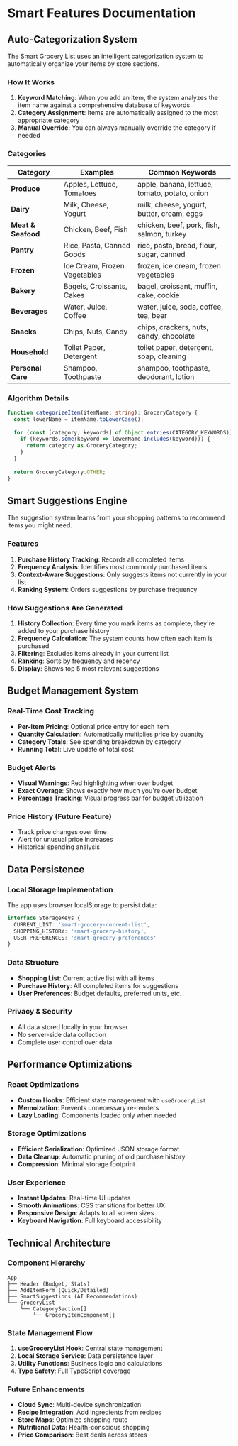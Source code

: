 # Smart Features Documentation

## Auto-Categorization System

The Smart Grocery List uses an intelligent categorization system to automatically organize your items by store sections.

### How It Works

1. **Keyword Matching**: When you add an item, the system analyzes the item name against a comprehensive database of keywords
2. **Category Assignment**: Items are automatically assigned to the most appropriate category
3. **Manual Override**: You can always manually override the category if needed

### Categories

| Category | Examples | Common Keywords |
|----------|----------|-----------------|
| **Produce** | Apples, Lettuce, Tomatoes | apple, banana, lettuce, tomato, potato, onion |
| **Dairy** | Milk, Cheese, Yogurt | milk, cheese, yogurt, butter, cream, eggs |
| **Meat & Seafood** | Chicken, Beef, Fish | chicken, beef, pork, fish, salmon, turkey |
| **Pantry** | Rice, Pasta, Canned Goods | rice, pasta, bread, flour, sugar, canned |
| **Frozen** | Ice Cream, Frozen Vegetables | frozen, ice cream, frozen vegetables |
| **Bakery** | Bagels, Croissants, Cakes | bagel, croissant, muffin, cake, cookie |
| **Beverages** | Water, Juice, Coffee | water, juice, soda, coffee, tea, beer |
| **Snacks** | Chips, Nuts, Candy | chips, crackers, nuts, candy, chocolate |
| **Household** | Toilet Paper, Detergent | toilet paper, detergent, soap, cleaning |
| **Personal Care** | Shampoo, Toothpaste | shampoo, toothpaste, deodorant, lotion |

### Algorithm Details

```typescript
function categorizeItem(itemName: string): GroceryCategory {
  const lowerName = itemName.toLowerCase();
  
  for (const [category, keywords] of Object.entries(CATEGORY_KEYWORDS)) {
    if (keywords.some(keyword => lowerName.includes(keyword))) {
      return category as GroceryCategory;
    }
  }
  
  return GroceryCategory.OTHER;
}
```

## Smart Suggestions Engine

The suggestion system learns from your shopping patterns to recommend items you might need.

### Features

1. **Purchase History Tracking**: Records all completed items
2. **Frequency Analysis**: Identifies most commonly purchased items
3. **Context-Aware Suggestions**: Only suggests items not currently in your list
4. **Ranking System**: Orders suggestions by purchase frequency

### How Suggestions Are Generated

1. **History Collection**: Every time you mark items as complete, they're added to your purchase history
2. **Frequency Calculation**: The system counts how often each item is purchased
3. **Filtering**: Excludes items already in your current list
4. **Ranking**: Sorts by frequency and recency
5. **Display**: Shows top 5 most relevant suggestions

## Budget Management System

### Real-Time Cost Tracking

- **Per-Item Pricing**: Optional price entry for each item
- **Quantity Calculation**: Automatically multiplies price by quantity
- **Category Totals**: See spending breakdown by category
- **Running Total**: Live update of total cost

### Budget Alerts

- **Visual Warnings**: Red highlighting when over budget
- **Exact Overage**: Shows exactly how much you're over budget
- **Percentage Tracking**: Visual progress bar for budget utilization

### Price History (Future Feature)

- Track price changes over time
- Alert for unusual price increases
- Historical spending analysis

## Data Persistence

### Local Storage Implementation

The app uses browser localStorage to persist data:

```typescript
interface StorageKeys {
  CURRENT_LIST: 'smart-grocery-current-list',
  SHOPPING_HISTORY: 'smart-grocery-history',
  USER_PREFERENCES: 'smart-grocery-preferences'
}
```

### Data Structure

- **Shopping List**: Current active list with all items
- **Purchase History**: All completed items for suggestions
- **User Preferences**: Budget defaults, preferred units, etc.

### Privacy & Security

- All data stored locally in your browser
- No server-side data collection
- Complete user control over data

## Performance Optimizations

### React Optimizations

- **Custom Hooks**: Efficient state management with `useGroceryList`
- **Memoization**: Prevents unnecessary re-renders
- **Lazy Loading**: Components loaded only when needed

### Storage Optimizations

- **Efficient Serialization**: Optimized JSON storage format
- **Data Cleanup**: Automatic pruning of old purchase history
- **Compression**: Minimal storage footprint

### User Experience

- **Instant Updates**: Real-time UI updates
- **Smooth Animations**: CSS transitions for better UX
- **Responsive Design**: Adapts to all screen sizes
- **Keyboard Navigation**: Full keyboard accessibility

## Technical Architecture

### Component Hierarchy

```
App
├── Header (Budget, Stats)
├── AddItemForm (Quick/Detailed)
├── SmartSuggestions (AI Recommendations)
└── GroceryList
    └── CategorySection[]
        └── GroceryItemComponent[]
```

### State Management Flow

1. **useGroceryList Hook**: Central state management
2. **Local Storage Service**: Data persistence layer  
3. **Utility Functions**: Business logic and calculations
4. **Type Safety**: Full TypeScript coverage

### Future Enhancements

- **Cloud Sync**: Multi-device synchronization
- **Recipe Integration**: Add ingredients from recipes
- **Store Maps**: Optimize shopping route
- **Nutritional Data**: Health-conscious shopping
- **Price Comparison**: Best deals across stores